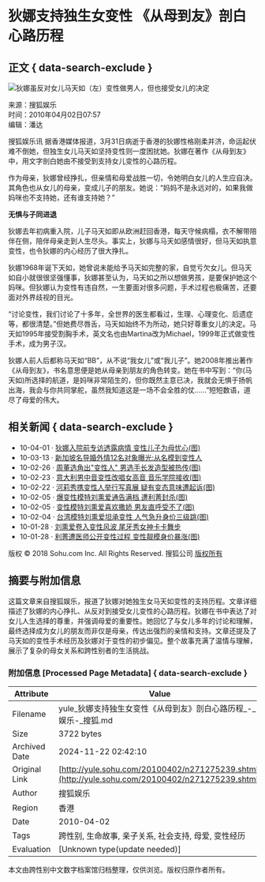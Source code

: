 # 狄娜支持独生女变性 《从母到友》剖白心路历程

## 正文 { data-search-exclude }


![狄娜虽反对女儿马天如（左）变性做男人，但也接受女儿的决定](https://photocdn.sohu.com/20100402/Img271275240.jpg)

来源：搜狐娱乐  
时间：2010年04月02日07:57  
编辑：潘达  

搜狐娱乐讯 据香港媒体报道，3月31日病逝于香港的狄娜性格刚柔并济，命运起伏难不倒她，但独生女儿马天如坚持变性则一度困扰她。狄娜在著作《从母到友》中，用文字剖白她由不接受到支持女儿变性的心路历程。

作为母亲，狄娜曾经挣扎，但亲情和母爱战胜一切，令她明白女儿的人生应自决。其角色也从女儿的母亲，变成儿子的朋友。她说：“妈妈不是永远对的，如果我做妈咪也不支持她，还有谁支持她？”

**无惧与子同进退**

狄娜去年初病重入院，儿子马天如即从欧洲赶回香港，每天守候病榻，衣不解带陪伴在侧，陪伴母亲走到人生尽头。事实上，狄娜与马天如感情很好，但马天如执意变性，也令狄娜的内心经历了很大挣扎。

狄娜1968年诞下天如，她曾说未能给予马天如完整的家，自觉亏欠女儿。但马天如自小就很很坚强懂事，狄娜甚至认为，马天如之所以想做男孩，是要保护她这个妈咪。但狄娜认为变性有违自然，一生要面对很多问题，手术过程也极痛苦，还要面对外界歧视的目光。

“讨论变性，我们讨论了十多年，全世界的医生都看过，生理、心理变化、后遗症等，都很清楚。”但她费尽唇舌，马天如始终不为所动，她只好尊重女儿的决定。马天如1995年接受割胸手术，英文名也由Martina改为Michael，1999年正式做变性手术，成为男子汉。

狄娜人前人后都称马天如“BB”，从不说“我女儿”或“我儿子”。她2008年推出著作《从母到友》，书名意思便是她从母亲到朋友的角色转变。她在书中写到：“你(马天如)所选择的航道，是妈咪非常陌生的，但你既然主意已决，我就会无惧于扬帆出海，我会与你共同掌舵，虽然我知道这是一场不会全胜的仗……”短短数语，道尽了母爱的伟大。

## 相关新闻 { data-search-exclude }

- 10-04-01 · [狄娜入院前专访透露病情 变性儿子为母忧心(图)](https://yule.sohu.com/20100401/n271252433.shtml)
- 10-03-13 · [新加坡名导婚外情12名对象曝光:从名模到变性人](https://yule.sohu.com/20100313/n270806806.shtml)
- 10-02-26 · [周董选角出"变性人" 男选手长发造型被热传(图)](https://music.yule.sohu.com/20100226/n270449627.shtml)
- 10-02-23 · [意大利男中音变性改唱女高音 音乐学院接收(图)](https://music.yule.sohu.com/20100223/n270377637.shtml)
- 10-02-22 · [河莉秀携变性人举行写真展 疑有变态意味遭起诉(图)](https://yule.sohu.com/20100222/n270358595.shtml)
- 10-02-05 · [爆变性模特刘熏爱通告满档 遭利菁封杀(图)](https://yule.sohu.com/20100205/n270073102.shtml)
- 10-02-05 · [变性模特刘熏爱喜欢撒娇 男友直呼受不了(图)](https://yule.sohu.com/20100205/n270071081.shtml)
- 10-02-04 · [台湾模特刘熏爱坦承变性 人气急升身价三级跳(图)](https://yule.sohu.com/20100204/n270045238.shtml)
- 10-01-28 · [刘熏爱卷入变性风波 尾牙秀女神卡卡舞步](https://yule.sohu.com/20100128/n269892547.shtml)
- 10-01-28 · [利菁遭医师公开变性过程 变性靓模身价暴涨(图)](https://yule.sohu.com/20100128/n269883990.shtml)

版权 © 2018 Sohu.com Inc. All Rights Reserved. 搜狐公司 [版权所有](https://corp.sohu.com/s2007/copyright/) 

## 摘要与附加信息

<!-- tcd_abstract -->
这篇文章来自搜狐娱乐，报道了狄娜对她独生女马天如变性的支持历程。文章详细描述了狄娜的内心挣扎、从反对到接受女儿变性的心路历程。狄娜在书中表达了对女儿人生选择的尊重，并强调母爱的重要性。她回忆了与女儿多年的讨论和理解，最终选择成为女儿的朋友而非仅是母亲，传达出强烈的亲情和支持。文章还提及了马天如的变性手术经历及狄娜对于变性的初步偏见。整个故事充满了温情与理解，展示了复杂的母女关系和跨性别者的生活挑战。
<!-- tcd_abstract_end -->

### 附加信息 [Processed Page Metadata] { data-search-exclude }

| Attribute       | Value                                  |
|-----------------|----------------------------------------|
| Filename        | yule_狄娜支持独生女变性《从母到友》剖白心路历程_-_娱乐-_搜狐.md                             |
| Size            | 3722 bytes                           |
| Archived Date   | 2024-11-22 02:42:10                             |
| Original Link   | [http://yule.sohu.com/20100402/n271275239.shtml](http://yule.sohu.com/20100402/n271275239.shtml)                       |
| Author          | 搜狐娱乐                               |
| Region          | 香港                               |
| Date            | 2010-04-02                                 |
| Tags            | 跨性别, 生命故事, 亲子关系, 社会支持, 母爱, 变性经历                                 |
| Evaluation            | [Unknown type(update needed)]                                 |
<!-- tcd_table_end -->

本文由跨性别中文数字档案馆归档整理，仅供浏览。版权归原作者所有。
